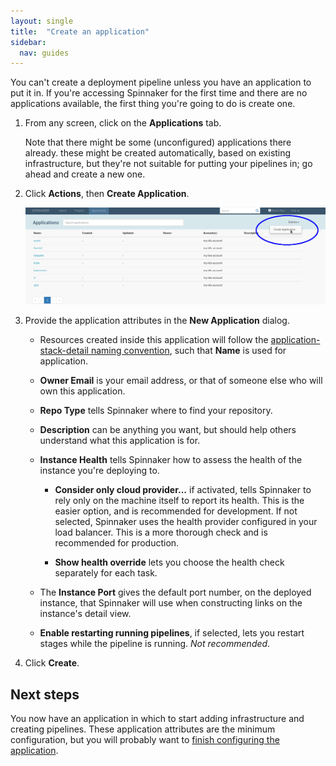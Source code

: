 ```yaml
---
layout: single
title:  "Create an application"
sidebar:
  nav: guides
---
```


You can't create a deployment pipeline unless you have an application to put it
in. If you're accessing Spinnaker for the first time and there are no
applications available, the first thing you're going to do is create one.

1. From any screen, click on the **Applications** tab.

   Note that there might be some (unconfigured) applications there already.
   these might be created automatically, based on existing infrastructure, but
   they're not suitable for putting your pipelines in; go ahead and create a
   new one.

1. Click **Actions**, then **Create Application**.

   ![](/guides/user/applications/create_application.png)

1. Provide the application attributes in the **New Application** dialog.

   * Resources created inside this application will follow the
   [application-stack-detail naming convention](/concepts/#the-application-stack-detail-naming-convention/),
   such that **Name** is used for application.

   * **Owner Email** is your email address, or that of someone else who will own
   this application.

   * **Repo Type** tells Spinnaker where to find your repository.

   * **Description** can be anything you want, but should help others understand
   what this application is for.

   * **Instance Health** tells Spinnaker how to assess the health of the instance
   you're deploying to.

     - **Consider only cloud provider...** if activated, tells Spinnaker to rely
     only on the machine itself to report its health. This is the easier option,
     and is recommended for development. If not selected, Spinnaker uses the
     health provider configured in your load balancer. This is a more thorough
     check and is recommended for production.

     - **Show health override** lets you choose the health check separately for
     each task.

   * The **Instance Port** gives the default port number, on the deployed instance,
   that Spinnaker will use when constructing links on the instance's detail view.

   * **Enable restarting running pipelines**, if selected, lets you restart stages
   while the pipeline is running. *Not recommended*.

1. Click **Create**.

## Next steps

You now have an application in which to start adding infrastructure and creating
pipelines. These application attributes are the minimum configuration, but you
will probably want to [finish configuring the
application](/guides/user/applications/configure/).
